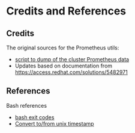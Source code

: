 # Credits and References

## Credits
The original sources for the Prometheus utils:
- [script to dump of the cluster Prometheus data](https://github.com/openshift/runbooks/blob/master/alerts/cluster-kube-apiserver-operator/ExtremelyHighIndividualControlPlaneCPU.md)
- Updates based on documentation from https://access.redhat.com/solutions/5482971

## References
Bash references
- [bash exit codes](https://tldp.org/LDP/abs/html/exitcodes.html)
- [Convert to/from unix timestamp](https://www.epochconverter.com)

